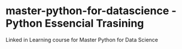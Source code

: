 # master-python-for-datascience - Python Essencial Trasining
Linked in Learning course for Master Python for Data Science


